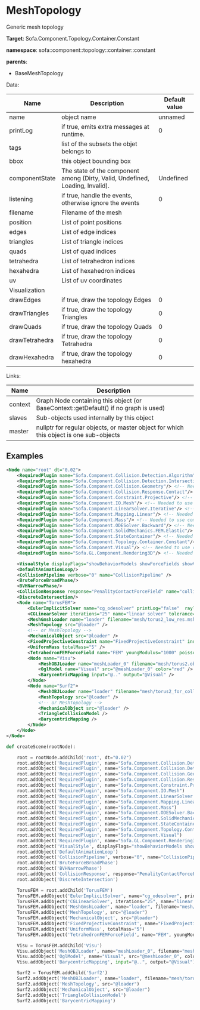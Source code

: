 # MeshTopology

Generic mesh topology


__Target__: Sofa.Component.Topology.Container.Constant

__namespace__: sofa::component::topology::container::constant

__parents__: 
- BaseMeshTopology

Data: 

<table>
<thead>
    <tr>
        <th>Name</th>
        <th>Description</th>
        <th>Default value</th>
    </tr>
</thead>
<tbody>
	<tr>
		<td>name</td>
		<td>
object name
</td>
		<td>unnamed</td>
	</tr>
	<tr>
		<td>printLog</td>
		<td>
if true, emits extra messages at runtime.
</td>
		<td>0</td>
	</tr>
	<tr>
		<td>tags</td>
		<td>
list of the subsets the objet belongs to
</td>
		<td></td>
	</tr>
	<tr>
		<td>bbox</td>
		<td>
this object bounding box
</td>
		<td></td>
	</tr>
	<tr>
		<td>componentState</td>
		<td>
The state of the component among (Dirty, Valid, Undefined, Loading, Invalid).
</td>
		<td>Undefined</td>
	</tr>
	<tr>
		<td>listening</td>
		<td>
if true, handle the events, otherwise ignore the events
</td>
		<td>0</td>
	</tr>
	<tr>
		<td>filename</td>
		<td>
Filename of the mesh
</td>
		<td></td>
	</tr>
	<tr>
		<td>position</td>
		<td>
List of point positions
</td>
		<td></td>
	</tr>
	<tr>
		<td>edges</td>
		<td>
List of edge indices
</td>
		<td></td>
	</tr>
	<tr>
		<td>triangles</td>
		<td>
List of triangle indices
</td>
		<td></td>
	</tr>
	<tr>
		<td>quads</td>
		<td>
List of quad indices
</td>
		<td></td>
	</tr>
	<tr>
		<td>tetrahedra</td>
		<td>
List of tetrahedron indices
</td>
		<td></td>
	</tr>
	<tr>
		<td>hexahedra</td>
		<td>
List of hexahedron indices
</td>
		<td></td>
	</tr>
	<tr>
		<td>uv</td>
		<td>
List of uv coordinates
</td>
		<td></td>
	</tr>
	<tr>
		<td colspan="3">Visualization</td>
	</tr>
	<tr>
		<td>drawEdges</td>
		<td>
if true, draw the topology Edges
</td>
		<td>0</td>
	</tr>
	<tr>
		<td>drawTriangles</td>
		<td>
if true, draw the topology Triangles
</td>
		<td>0</td>
	</tr>
	<tr>
		<td>drawQuads</td>
		<td>
if true, draw the topology Quads
</td>
		<td>0</td>
	</tr>
	<tr>
		<td>drawTetrahedra</td>
		<td>
if true, draw the topology Tetrahedra
</td>
		<td>0</td>
	</tr>
	<tr>
		<td>drawHexahedra</td>
		<td>
if true, draw the topology hexahedra
</td>
		<td>0</td>
	</tr>

</tbody>
</table>

Links: 

| Name | Description |
| ---- | ----------- |
|context|Graph Node containing this object (or BaseContext::getDefault() if no graph is used)|
|slaves|Sub-objects used internally by this object|
|master|nullptr for regular objects, or master object for which this object is one sub-objects|



## Examples

```xml
<Node name="root" dt="0.02">
    <RequiredPlugin name="Sofa.Component.Collision.Detection.Algorithm"/> <!-- Needed to use components [BVHNarrowPhase BruteForceBroadPhase CollisionPipeline] -->
    <RequiredPlugin name="Sofa.Component.Collision.Detection.Intersection"/> <!-- Needed to use components [DiscreteIntersection] -->
    <RequiredPlugin name="Sofa.Component.Collision.Geometry"/> <!-- Needed to use components [TriangleCollisionModel] -->
    <RequiredPlugin name="Sofa.Component.Collision.Response.Contact"/> <!-- Needed to use components [CollisionResponse] -->
    <RequiredPlugin name="Sofa.Component.Constraint.Projective"/> <!-- Needed to use components [FixedProjectiveConstraint] -->
    <RequiredPlugin name="Sofa.Component.IO.Mesh"/> <!-- Needed to use components [MeshGmshLoader MeshOBJLoader] -->
    <RequiredPlugin name="Sofa.Component.LinearSolver.Iterative"/> <!-- Needed to use components [CGLinearSolver] -->
    <RequiredPlugin name="Sofa.Component.Mapping.Linear"/> <!-- Needed to use components [BarycentricMapping] -->
    <RequiredPlugin name="Sofa.Component.Mass"/> <!-- Needed to use components [UniformMass] -->
    <RequiredPlugin name="Sofa.Component.ODESolver.Backward"/> <!-- Needed to use components [EulerImplicitSolver] -->
    <RequiredPlugin name="Sofa.Component.SolidMechanics.FEM.Elastic"/> <!-- Needed to use components [TetrahedronFEMForceField] -->
    <RequiredPlugin name="Sofa.Component.StateContainer"/> <!-- Needed to use components [MechanicalObject] -->
    <RequiredPlugin name="Sofa.Component.Topology.Container.Constant"/> <!-- Needed to use components [MeshTopology] -->
    <RequiredPlugin name="Sofa.Component.Visual"/> <!-- Needed to use components [VisualStyle] -->
    <RequiredPlugin name="Sofa.GL.Component.Rendering3D"/> <!-- Needed to use components [OglModel] -->

    <VisualStyle displayFlags="showBehaviorModels showForceFields showVisual" />
    <DefaultAnimationLoop/>
    <CollisionPipeline verbose="0" name="CollisionPipeline" />
    <BruteForceBroadPhase/>
    <BVHNarrowPhase/>
    <CollisionResponse response="PenalityContactForceField" name="collision response" />
    <DiscreteIntersection/>
    <Node name="TorusFEM">
        <EulerImplicitSolver name="cg_odesolver" printLog="false"  rayleighStiffness="0.1" rayleighMass="0.1" />
        <CGLinearSolver iterations="25" name="linear solver" tolerance="1.0e-9" threshold="1.0e-9" />
        <MeshGmshLoader name="loader" filename="mesh/torus2_low_res.msh" />
        <MeshTopology src="@loader" />
        <!-- or MeshTopology -->
        <MechanicalObject src="@loader" />
        <FixedProjectiveConstraint name="FixedProjectiveConstraint" indices="0" />
        <UniformMass totalMass="5" />
        <TetrahedronFEMForceField name="FEM" youngModulus="1000" poissonRatio="0.4" computeGlobalMatrix="false" method="large" />
        <Node name="Visu">
            <MeshOBJLoader name="meshLoader_0" filename="mesh/torus2.obj" handleSeams="1" />
            <OglModel name="Visual" src="@meshLoader_0" color="red" />
            <BarycentricMapping input="@.." output="@Visual" />
        </Node>
        <Node name="Surf2">
            <MeshOBJLoader name="loader" filename="mesh/torus2_for_collision.obj" />
            <MeshTopology src="@loader" />
            <!-- or MeshTopology -->
            <MechanicalObject src="@loader" />
            <TriangleCollisionModel />
            <BarycentricMapping />
        </Node>
    </Node>
</Node>
```
```python
def createScene(rootNode):

	root = rootNode.addChild('root', dt="0.02")
	root.addObject('RequiredPlugin', name="Sofa.Component.Collision.Detection.Algorithm")
	root.addObject('RequiredPlugin', name="Sofa.Component.Collision.Detection.Intersection")
	root.addObject('RequiredPlugin', name="Sofa.Component.Collision.Geometry")
	root.addObject('RequiredPlugin', name="Sofa.Component.Collision.Response.Contact")
	root.addObject('RequiredPlugin', name="Sofa.Component.Constraint.Projective")
	root.addObject('RequiredPlugin', name="Sofa.Component.IO.Mesh")
	root.addObject('RequiredPlugin', name="Sofa.Component.LinearSolver.Iterative")
	root.addObject('RequiredPlugin', name="Sofa.Component.Mapping.Linear")
	root.addObject('RequiredPlugin', name="Sofa.Component.Mass")
	root.addObject('RequiredPlugin', name="Sofa.Component.ODESolver.Backward")
	root.addObject('RequiredPlugin', name="Sofa.Component.SolidMechanics.FEM.Elastic")
	root.addObject('RequiredPlugin', name="Sofa.Component.StateContainer")
	root.addObject('RequiredPlugin', name="Sofa.Component.Topology.Container.Constant")
	root.addObject('RequiredPlugin', name="Sofa.Component.Visual")
	root.addObject('RequiredPlugin', name="Sofa.GL.Component.Rendering3D")
	root.addObject('VisualStyle', displayFlags="showBehaviorModels showForceFields showVisual")
	root.addObject('DefaultAnimationLoop')
	root.addObject('CollisionPipeline', verbose="0", name="CollisionPipeline")
	root.addObject('BruteForceBroadPhase')
	root.addObject('BVHNarrowPhase')
	root.addObject('CollisionResponse', response="PenalityContactForceField", name="collision response")
	root.addObject('DiscreteIntersection')

	TorusFEM = root.addChild('TorusFEM')
	TorusFEM.addObject('EulerImplicitSolver', name="cg_odesolver", printLog="false", rayleighStiffness="0.1", rayleighMass="0.1")
	TorusFEM.addObject('CGLinearSolver', iterations="25", name="linear solver", tolerance="1.0e-9", threshold="1.0e-9")
	TorusFEM.addObject('MeshGmshLoader', name="loader", filename="mesh/torus2_low_res.msh")
	TorusFEM.addObject('MeshTopology', src="@loader")
	TorusFEM.addObject('MechanicalObject', src="@loader")
	TorusFEM.addObject('FixedProjectiveConstraint', name="FixedProjectiveConstraint", indices="0")
	TorusFEM.addObject('UniformMass', totalMass="5")
	TorusFEM.addObject('TetrahedronFEMForceField', name="FEM", youngModulus="1000", poissonRatio="0.4", computeGlobalMatrix="false", method="large")

	Visu = TorusFEM.addChild('Visu')
	Visu.addObject('MeshOBJLoader', name="meshLoader_0", filename="mesh/torus2.obj", handleSeams="1")
	Visu.addObject('OglModel', name="Visual", src="@meshLoader_0", color="red")
	Visu.addObject('BarycentricMapping', input="@..", output="@Visual")

	Surf2 = TorusFEM.addChild('Surf2')
	Surf2.addObject('MeshOBJLoader', name="loader", filename="mesh/torus2_for_collision.obj")
	Surf2.addObject('MeshTopology', src="@loader")
	Surf2.addObject('MechanicalObject', src="@loader")
	Surf2.addObject('TriangleCollisionModel')
	Surf2.addObject('BarycentricMapping')
```
